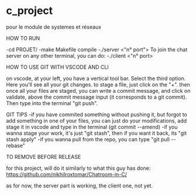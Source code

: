 # c_project
pour le module de systemes et réseaux

HOW TO RUN

-cd PROJET/
-make Makefile compile
-./server <"n° port">
To join the chat server on any other terminal, you can do:
-./client <"n° port>

HOW TO USE GIT WITH VSCODE AND CLI

on vscode, at your left, you have a vertical tool bar. Select the third option. Here you'll see all your git changes.
to stage a file, just click on the "+". then once all your files are staged, you can write a commit message, and click
on validate, above the commit message input (it corresponds to a git commit).
Then type into the terminal "git push".

GIT TIPS
-if you have commited something without pushing it, but forgot to add something in one of your files, you can just do your
modifications, add stage it in vscode and type in the terminal (git commit --amend)
-if you wanna stage your work, it's just "git stash", then if you want it back, its "git stash apply"
-if you wanna pull from the repo, you can type "git pull --rebase"

TO REMOVE BEFORE RELEASE

for this project, will do it similarly to what this guy has done: 
https://github.com/nikhilroxtomar/Chatroom-in-C/

as for now, the server part is working, the client one, not yet.